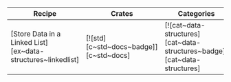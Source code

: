 | Recipe | Crates | Categories |
|--------|--------|------------|
| [Store Data in a Linked List][ex~data-structures~linkedlist] | [![std][c~std~docs~badge]][c~std~docs] | [![cat~data-structures][cat~data-structures~badge]][cat~data-structures] |
